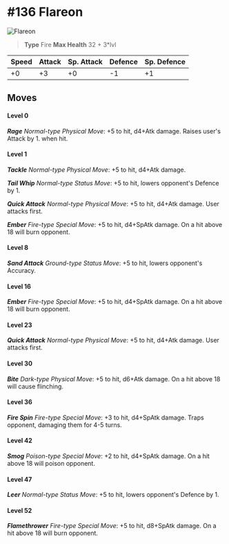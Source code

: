 # #136 Flareon


![Flareon](https://img.pokemondb.net/sprites/home/normal/1x/flareon.png)

> **Type** Fire
> **Max Health** 32 + 3\*lvl

| Speed | Attack | Sp. Attack | Defence | Sp. Defence |
| ----- | ------ | ---------- | ------- | ----------- |
| +0 | +3 | +0 | -1 | +1 |

## Moves
#### Level 0

***Rage** Normal-type Physical Move*: +5 to hit, d4+Atk damage. Raises user's Attack by 1. when hit.
#### Level 1

***Tackle** Normal-type Physical Move*: +5 to hit, d4+Atk damage. 

***Tail Whip** Normal-type Status Move*: +5 to hit, lowers opponent's Defence by 1.

***Quick Attack** Normal-type Physical Move*: +5 to hit, d4+Atk damage. User attacks first.

***Ember** Fire-type Special Move*: +5 to hit, d4+SpAtk damage. On a hit above 18 will burn opponent.
#### Level 8

***Sand Attack** Ground-type Status Move*: +5 to hit, lowers opponent's Accuracy.
#### Level 16

***Ember** Fire-type Special Move*: +5 to hit, d4+SpAtk damage. On a hit above 18 will burn opponent.
#### Level 23

***Quick Attack** Normal-type Physical Move*: +5 to hit, d4+Atk damage. User attacks first.
#### Level 30

***Bite** Dark-type Physical Move*: +5 to hit, d6+Atk damage. On a hit above 18 will cause flinching.
#### Level 36

***Fire Spin** Fire-type Special Move*: +3 to hit, d4+SpAtk damage. Traps opponent, damaging them for 4-5 turns.
#### Level 42

***Smog** Poison-type Special Move*: +2 to hit, d4+SpAtk damage. On a hit above 18 will poison opponent.
#### Level 47

***Leer** Normal-type Status Move*: +5 to hit, lowers opponent's Defence by 1.
#### Level 52

***Flamethrower** Fire-type Special Move*: +5 to hit, d8+SpAtk damage. On a hit above 18 will burn opponent.


